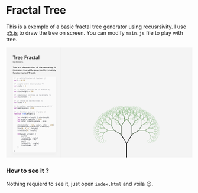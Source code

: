 # Fractal Tree
This is a exemple of a basic fractal tree generator using recusrsivity. I use [p5.js](https://p5js.org) to draw the tree on screen. You can modify `main.js` file to play with tree.

![Image of Yaktocat](https://github.com/5aitama/FractalTree/blob/master/Screenshot.png)
### How to see it ?
Nothing requierd to see it, just open `index.html` and voila 😉.